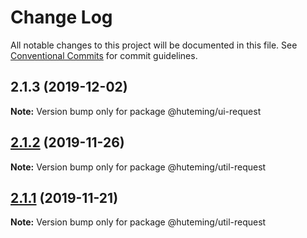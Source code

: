 # Change Log

All notable changes to this project will be documented in this file.
See [Conventional Commits](https://conventionalcommits.org) for commit guidelines.

## 2.1.3 (2019-12-02)

**Note:** Version bump only for package @huteming/ui-request





## [2.1.2](https://github.com/huteming/huteming-ui/compare/@huteming/util-request@2.1.1...@huteming/util-request@2.1.2) (2019-11-26)

**Note:** Version bump only for package @huteming/util-request





## [2.1.1](https://github.com/huteming/huteming-ui/compare/@huteming/util-request@2.1.0...@huteming/util-request@2.1.1) (2019-11-21)

**Note:** Version bump only for package @huteming/util-request
